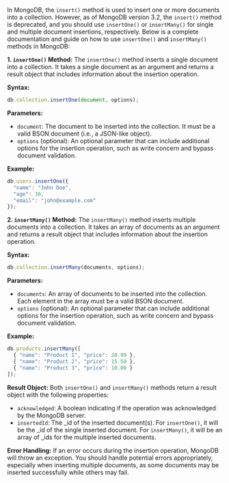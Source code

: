 In MongoDB, the `insert()` method is used to insert one or more documents into a collection. However, as of MongoDB version 3.2, the `insert()` method is deprecated, and you should use `insertOne()` or `insertMany()` for single and multiple document insertions, respectively. Below is a complete documentation and guide on how to use `insertOne()` and `insertMany()` methods in MongoDB:

**1. `insertOne()` Method:**
The `insertOne()` method inserts a single document into a collection. It takes a single document as an argument and returns a result object that includes information about the insertion operation.

**Syntax:**
```javascript
db.collection.insertOne(document, options);
```

**Parameters:**
- `document`: The document to be inserted into the collection. It must be a valid BSON document (i.e., a JSON-like object).
- `options` (optional): An optional parameter that can include additional options for the insertion operation, such as write concern and bypass document validation.

**Example:**
```javascript
db.users.insertOne({
  "name": "John Doe",
  "age": 30,
  "email": "john@example.com"
});
```

**2. `insertMany()` Method:**
The `insertMany()` method inserts multiple documents into a collection. It takes an array of documents as an argument and returns a result object that includes information about the insertion operation.

**Syntax:**
```javascript
db.collection.insertMany(documents, options);
```

**Parameters:**
- `documents`: An array of documents to be inserted into the collection. Each element in the array must be a valid BSON document.
- `options` (optional): An optional parameter that can include additional options for the insertion operation, such as write concern and bypass document validation.

**Example:**
```javascript
db.products.insertMany([
  { "name": "Product 1", "price": 20.99 },
  { "name": "Product 2", "price": 15.50 },
  { "name": "Product 3", "price": 10.00 }
]);
```

**Result Object:**
Both `insertOne()` and `insertMany()` methods return a result object with the following properties:
- `acknowledged`: A boolean indicating if the operation was acknowledged by the MongoDB server.
- `insertedId`: The _id of the inserted document(s). For `insertOne()`, it will be the _id of the single inserted document. For `insertMany()`, it will be an array of _ids for the multiple inserted documents.

**Error Handling:**
If an error occurs during the insertion operation, MongoDB will throw an exception. You should handle potential errors appropriately, especially when inserting multiple documents, as some documents may be inserted successfully while others may fail.
